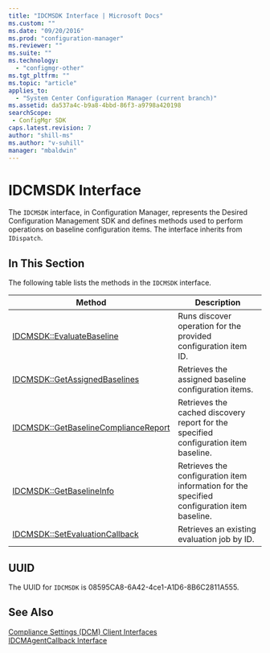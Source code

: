 ```yaml
---
title: "IDCMSDK Interface | Microsoft Docs"
ms.custom: ""
ms.date: "09/20/2016"
ms.prod: "configuration-manager"
ms.reviewer: ""
ms.suite: ""
ms.technology:
  - "configmgr-other"
ms.tgt_pltfrm: ""
ms.topic: "article"
applies_to:
  - "System Center Configuration Manager (current branch)"
ms.assetid: da537a4c-b9a8-4bbd-86f3-a9798a420198searchScope: - ConfigMgr SDK
caps.latest.revision: 7
author: "shill-ms"
ms.author: "v-suhill"
manager: "mbaldwin"
---
```

# IDCMSDK Interface
The `IDCMSDK` interface, in Configuration Manager, represents the Desired Configuration Management SDK and defines methods used to perform operations on baseline configuration items. The interface inherits from `IDispatch`.  

## In This Section  
 The following table lists the methods in the `IDCMSDK` interface.  

|Method|Description|  
|------------|-----------------|  
|[IDCMSDK::EvaluateBaseline](../../../../../develop/reference/core/clients/client-classes/idcmsdk--evaluatebaseline-method.md)|Runs discover operation for the provided configuration item ID.|  
|[IDCMSDK::GetAssignedBaselines](../../../../../develop/reference/core/clients/client-classes/idcmsdk--getassignedbaselines-method.md)|Retrieves the assigned baseline configuration items.|  
|[IDCMSDK::GetBaselineComplianceReport](../../../../../develop/reference/core/clients/client-classes/idcmsdk--getbaselinecompliancereport-method.md)|Retrieves the cached discovery report for the specified configuration item baseline.|  
|[IDCMSDK::GetBaselineInfo](../../../../../develop/reference/core/clients/client-classes/idcmsdk--getbaselineinfo-method.md)|Retrieves the configuration item information for the specified configuration item baseline.|  
|[IDCMSDK::SetEvaluationCallback](../../../../../develop/reference/core/clients/client-classes/idcmsdk--setevaluationcallback-method.md)|Retrieves an existing evaluation job by ID.|  

## UUID  
 The UUID for `IDCMSDK` is 08595CA8-6A42-4ce1-A1D6-8B6C2811A555.  

## See Also  
 [Compliance Settings (DCM) Client Interfaces](../../../../../develop/reference/core/clients/client-classes/compliance-settings--dcm--client-interfaces.md)   
 [IDCMAgentCallback Interface](../../../../../develop/reference/core/clients/client-classes/idcmagentcallback-interface.md)
